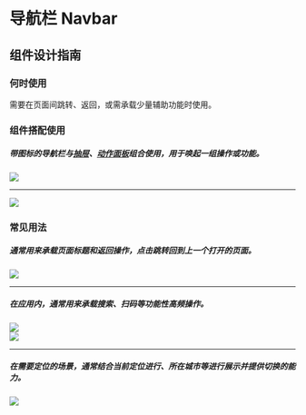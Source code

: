 # 导航栏 Navbar

## 组件设计指南

### 何时使用

需要在页面间跳转、返回，或需承载少量辅助功能时使用。

### 组件搭配使用

##### 带图标的导航栏与[抽屉](./drawer)、[动作面板](./action-sheet)组合使用，用于唤起一组操作或功能。

<div class="item">
   <img src="https://tdesign.gtimg.com/site/design/mobile-guide/navbar/navbar-1.png" />
</div>

<hr />

<div class="item">
  <img src="https://tdesign.gtimg.com/site/design/mobile-guide/navbar/navbar-2.png" />
</div>


### 常见用法

##### 通常用来承载页面标题和返回操作，点击跳转回到上一个打开的页面。

<div class="item">
  <img src="https://tdesign.gtimg.com/site/design/mobile-guide/navbar/navbar-3.png" />
</div>

<hr />

##### 在应用内，通常用来承载搜索、扫码等功能性高频操作。

<div class="legend">
   <div class="item">
    <img src="https://tdesign.gtimg.com/site/design/mobile-guide/navbar/navbar-4.png" />
  </div>

  <div class="item">
    <img src="https://tdesign.gtimg.com/site/design/mobile-guide/navbar/navbar-5.png" />
  </div>
</div>

<hr />

##### 在需要定位的场景，通常结合当前定位进行、所在城市等进行展示并提供切换的能力。
<div class="legend">
 <div class="item">
   <img src="https://tdesign.gtimg.com/site/design/mobile-guide/navbar/navbar-6.png" />
 </div>
</div>
